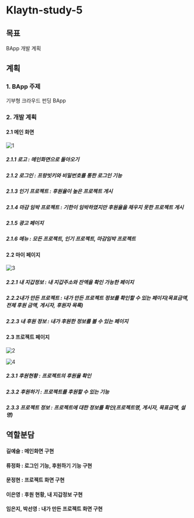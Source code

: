 # Klaytn-study-5

## 목표
BApp 개발 계획

## 계획

### 1. BApp 주제
기부형 크라우드 펀딩 BApp

### 2. 개발 계획

#### 2.1 메인 화면

![1](https://user-images.githubusercontent.com/53432869/70372346-14b14b00-1921-11ea-911f-011d0da53fb8.PNG)

##### 2.1.1 로고 : 메인화면으로 돌아오기
##### 2.1.2 로그인 : 프랑빗키와 비밀번호를 통한 로그인 기능
##### 2.1.3 인기 프로젝트 : 후원율이 높은 프로젝트 게시
##### 2.1.4 마감 임박 프로젝트 : 기한이 임박하였지만 후원율을 채우지 못한 프로젝트 게시
##### 2.1.5 광고 페이지
##### 2.1.6 메뉴 : 모든 프로젝트, 인기 프로젝트, 마감임박 프로젝트

#### 2.2 마이 페이지

![3](https://user-images.githubusercontent.com/53432869/70372350-1713a500-1921-11ea-97a6-1d9b83cceaba.PNG)

##### 2.2.1 내 지갑정보 : 내 지갑주소와 잔액을 확인 가능한 페이지
##### 2.2.2내가 만든 프로젝트 : 내가 만든 프로젝트 정보를 확인할 수 있는 페이지(목표금액, 전체 후원 금액, 게시자, 후원자 목록)
##### 2.2.3 내 후원 정보 : 내가 후원한 정보를 볼 수 있는 페이지

#### 2.3 프로젝트 페이지

![2](https://user-images.githubusercontent.com/53432869/70372348-1549e180-1921-11ea-96c6-1f2399c021be.PNG)

![4](https://user-images.githubusercontent.com/53432869/70372352-18dd6880-1921-11ea-88d3-e4b4b26c10fa.PNG)

##### 2.3.1 후원현황 : 프로젝트의 후원율 확인
##### 2.3.2 후원하기 : 프로젝트를 후원할 수 있는 기능
##### 2.3.3 프로젝트 정보 : 프로젝트에 대한 정보를 확인(프로젝트명, 게시자, 목표금액, 설명)


## 역할분담
#### 길예슬 : 메인화면 구현
#### 류정화 : 로그인 기능, 후원하기 기능 구현
#### 문정현 : 프로젝트 화면 구현
#### 이은영 : 후원 현황, 내 지갑정보 구현
#### 임은지, 박선영 : 내가 만든 프로젝트 화면 구현
